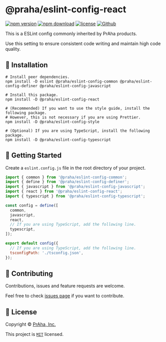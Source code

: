 # @praha/eslint-config-react

[![npm version](https://badge.fury.io/js/@praha%2Feslint-config-react.svg)](https://www.npmjs.com/package/@praha/eslint-config-react)
[![npm download](https://img.shields.io/npm/dm/@praha/eslint-config-react.svg)](https://www.npmjs.com/package/@praha/eslint-config-react)
[![license](https://img.shields.io/badge/License-MIT-green.svg)](https://github.com/praha-inc/eslint-config/blob/main/packages/react/LICENSE)
[![Github](https://img.shields.io/github/followers/praha-inc?label=Follow&logo=github&style=social)](https://github.com/orgs/praha-inc/followers)

This is a ESLint config commonly inherited by PrAha products.

Use this setting to ensure consistent code writing and maintain high code quality.

## 🚀 Installation

```shell
# Install peer dependencies.
npm install -D eslint @praha/eslint-config-common @praha/eslint-config-definer @praha/eslint-config-javascript

# Install this package.
npm install -D @praha/eslint-config-react

# (Recommended) If you want to use the style guide, install the following package.
# However, this is not necessary if you are using Prettier.
npm install -D @praha/eslint-config-style

# (Optional) If you are using TypeScript, install the following package.
npm install -D @praha/eslint-config-typescript
```

## 👏 Getting Started

Create a `eslint.config.js` file in the root directory of your project.

```js
import { common } from '@praha/eslint-config-common';
import { define } from '@praha/eslint-config-definer';
import { javascript } from '@praha/eslint-config-javascript';
import { react } from '@praha/eslint-config-react';
import { typescript } from '@praha/eslint-config-typescript';

const config = define([
  common,
  javascript,
  react,
  // If you are using TypeScript, add the following line.
  typescript,
]);

export default config({
  // If you are using TypeScript, add the following line.
  tsconfigPath: './tsconfig.json',
});
```

## 🤝 Contributing

Contributions, issues and feature requests are welcome.

Feel free to check [issues page](https://github.com/praha-inc/eslint-config/issues) if you want to contribute.

## 📝 License

Copyright © [PrAha, Inc.](https://www.praha-inc.com/)

This project is [```MIT```](https://github.com/praha-inc/eslint-config/blob/main/packages/react/LICENSE) licensed.
